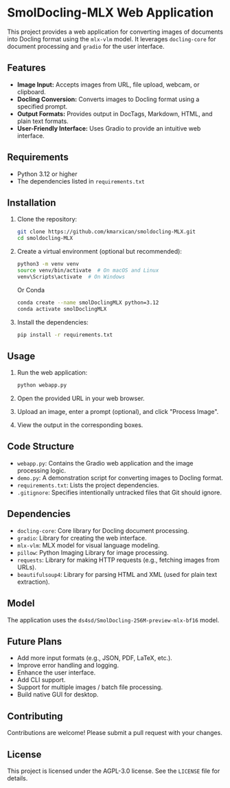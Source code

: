 # SmolDocling-MLX Web Application

This project provides a web application for converting images of documents into Docling format using the `mlx-vlm` model. It leverages `docling-core` for document processing and `gradio` for the user interface.

## Features

*   **Image Input:** Accepts images from URL, file upload, webcam, or clipboard.
*   **Docling Conversion:** Converts images to Docling format using a specified prompt.
*   **Output Formats:** Provides output in DocTags, Markdown, HTML, and plain text formats.
*   **User-Friendly Interface:** Uses Gradio to provide an intuitive web interface.

## Requirements

*   Python 3.12 or higher
*   The dependencies listed in `requirements.txt`

## Installation

1.  Clone the repository:

    ```bash
    git clone https://github.com/kmarxican/smoldocling-MLX.git
    cd smoldocling-MLX
    ```

2.  Create a virtual environment (optional but recommended):

    ```bash
    python3 -m venv venv
    source venv/bin/activate  # On macOS and Linux
    venv\Scripts\activate  # On Windows
    ```

    Or Conda

    ```bash
    conda create --name smolDoclingMLX python=3.12
    conda activate smolDoclingMLX
    ```

3.  Install the dependencies:

    ```bash
    pip install -r requirements.txt
    ```

## Usage

1.  Run the web application:

    ```bash
    python webapp.py
    ```

2.  Open the provided URL in your web browser.

3.  Upload an image, enter a prompt (optional), and click "Process Image".

4.  View the output in the corresponding boxes.

## Code Structure

*   `webapp.py`: Contains the Gradio web application and the image processing logic.
*   `demo.py`: A demonstration script for converting images to Docling format.
*   `requirements.txt`: Lists the project dependencies.
*   `.gitignore`: Specifies intentionally untracked files that Git should ignore.

## Dependencies

*   `docling-core`: Core library for Docling document processing.
*   `gradio`: Library for creating the web interface.
*   `mlx-vlm`: MLX model for visual language modeling.
*   `pillow`: Python Imaging Library for image processing.
*   `requests`: Library for making HTTP requests (e.g., fetching images from URLs).
*   `beautifulsoup4`: Library for parsing HTML and XML (used for plain text extraction).

## Model

The application uses the `ds4sd/SmolDocling-256M-preview-mlx-bf16` model.

## Future Plans

*   Add more input formats (e.g., JSON, PDF, LaTeX, etc.).
*   Improve error handling and logging.
*   Enhance the user interface.
*   Add CLI support.
*   Support for multiple images / batch file processing.
*   Build native GUI for desktop.

## Contributing

Contributions are welcome! Please submit a pull request with your changes.

## License

This project is licensed under the AGPL-3.0 license. See the `LICENSE` file for details.

